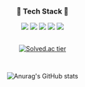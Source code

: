 
<div align="center">

  ### 🔨 Tech Stack 🔨
  

<img src="https://img.shields.io/badge/JAVA-007396?style=flat-square&logo=Java&logoColor=white" />
<img src="https://img.shields.io/badge/JavaScript-F7DF1E?style=flat-square&logo=JavaScript&logoColor=white" />
<!-- <img src="https://img.shields.io/badge/C++-00599C?style=flat-square&logo=c%2B%2B&logoColor=white" /> -->
<img src="https://img.shields.io/badge/MySQL-4479A1?style=flat-square&logo=MySQL&logoColor=white" /> 
<img src="https://img.shields.io/badge/Node.js-339933?style=flat-square&logo=Node.js&logoColor=white" /> 
<img src="https://img.shields.io/badge/React.js-61DAFB?style=flat-square&logo=React&logoColor=white" /> 
<!-- <img src="https://img.shields.io/badge/MongoDB-47A248?style=flat-square&logo=MongoDB&logoColor=white" />  -->
<!-- <img src="https://img.shields.io/badge/Spring Boot-6DB33F?style=flat-square&logo=Spring boot&logoColor=white" /> -->

<br>
<br>


[![Solved.ac tier](http://mazassumnida.wtf/api/v2/generate_badge?boj=cksql428)](https://solved.ac/{handle})
  
 <br>
  
![Anurag's GitHub stats](https://github-readme-stats.vercel.app/api?username=chanbi428&show_icons=true&theme=vue)

  </div>


<!-- [![Top Langs](https://github-readme-stats.vercel.app/api/top-langs/?username=chanbi428)](https://github.com/anuraghazra/github-readme-stats) -->
